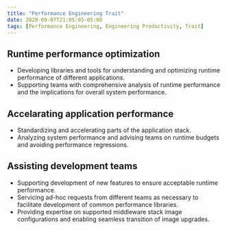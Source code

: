 ```yaml
---
title: "Performance Engineering Trait"
date: 2020-09-07T21:05:03-05:00
tags: [Performance Engineering, Engineering Productivity, Trait]
---
```


## Runtime performance optimization

* Developing libraries and tools for understanding and optimizing runtime performance of different applications.
* Supporting teams with comprehensive analysis of runtime performance and the implications for overall system performance.

## Accelarating application performance

* Standardizing and accelerating parts of the application stack.
* Analyzing system performance and advising teams on runtime budgets and avoiding performance regressions.

## Assisting development teams

* Supporting development of new features to ensure acceptable runtime performance.
* Servicing ad-hoc requests from different teams as necessary to facilitate development of common performance libraries.
* Providing expertise on supported middleware stack image configurations and enabling seamless transition of image upgrades.
